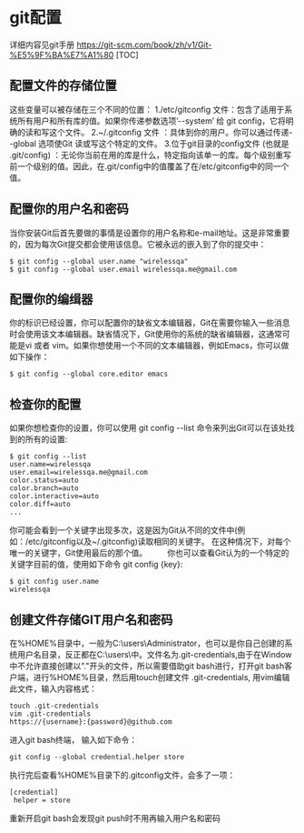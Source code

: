 # git配置
详细内容见git手册 https://git-scm.com/book/zh/v1/Git-%E5%9F%BA%E7%A1%80
[TOC]
## 配置文件的存储位置
这些变量可以被存储在三个不同的位置：
1./etc/gitconfig 文件：包含了适用于系统所有用户和所有库的值。如果你传递参数选项’--system’ 给 git config，它将明确的读和写这个文件。 
2.~/.gitconfig 文件 ：具体到你的用户。你可以通过传递--global 选项使Git 读或写这个特定的文件。
3.位于git目录的config文件 (也就是 .git/config) ：无论你当前在用的库是什么，特定指向该单一的库。每个级别重写前一个级别的值。因此，在.git/config中的值覆盖了在/etc/gitconfig中的同一个值。
## 配置你的用户名和密码
当你安装Git后首先要做的事情是设置你的用户名称和e-mail地址。这是非常重要的，因为每次Git提交都会使用该信息。它被永远的嵌入到了你的提交中：
```
$ git config --global user.name "wirelessqa"  
$ git config --global user.email wirelessqa.me@gmail.com 
```
## 配置你的编缉器
你的标识已经设置，你可以配置你的缺省文本编辑器，Git在需要你输入一些消息时会使用该文本编辑器。缺省情况下，Git使用你的系统的缺省编辑器，这通常可能是vi 或者 vim。如果你想使用一个不同的文本编辑器，例如Emacs，你可以做如下操作：
```
$ git config --global core.editor emacs 
```
## 检查你的配置
如果你想检查你的设置，你可以使用 git config --list 命令来列出Git可以在该处找到的所有的设置:
```
$ git config --list  
user.name=wirelessqa  
user.email=wirelessqa.me@gmail.com  
color.status=auto  
color.branch=auto  
color.interactive=auto  
color.diff=auto  
...  

```
你可能会看到一个关键字出现多次，这是因为Git从不同的文件中(例如：/etc/gitconfig以及~/.gitconfig)读取相同的关键字。 在这种情况下，对每个唯一的关键字，Git使用最后的那个值。 
　　
你也可以查看Git认为的一个特定的关键字目前的值，使用如下命令 git config {key}:
```
$ git config user.name  
wirelessqa  
```
## 创建文件存储GIT用户名和密码
在%HOME%目录中，一般为C:\users\Administrator，也可以是你自己创建的系统用户名目录，反正都在C:\users\中。文件名为.git-credentials,由于在Window中不允许直接创建以"."开头的文件，所以需要借助git bash进行，打开git bash客户端，进行%HOME%目录，然后用touch创建文件 .git-credentials, 用vim编辑此文件，输入内容格式：
```
touch .git-credentials
vim .git-credentials
https://{username}:{password}@github.com
```
进入git bash终端， 输入如下命令：
```
git config --global credential.helper store
```
执行完后查看%HOME%目录下的.gitconfig文件，会多了一项：
```
[credential]
 helper = store
 ```
重新开启git bash会发现git push时不用再输入用户名和密码
